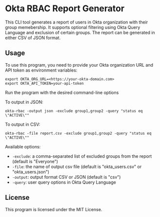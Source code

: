 # Okta RBAC Report Generator

This CLI tool generates a report of users in Okta organization with their group memebership.
It supports optional filtering using Okta Query Language and exclusion of certain groups.
The report can be generated in either CSV of JSON format.

## Usage

To use this program, you need to provide your Okta organization URL and API token as environment variables:

```text
export OKTA_ORG_URL=<https://your-okta-domain.com>
export OKTA_API_TOKEN=your-api-token
```

Run the program with the desired command-line options

To output in JSON:

```text
okta-rbac -output json -exclude group1,group2 -query "status eq \"ACTIVE\""
```

To output in CSV:

```text
okta-rbac -file report.csv -exclude group1,group2 -query "status eq \"ACTIVE\""
```

Available options:

- `-exclude`: a comma-separated list of excluded groups from the report (default is "Everyone")
- `-file`: the name of output csv file (default is "okta_users.csv" or "okta_users.json")
- `-output`: output format CSV or JSON (default is "csv")
- `-query`: user query options in Okta Query Language

## License

This program is licensed under the MIT License.

